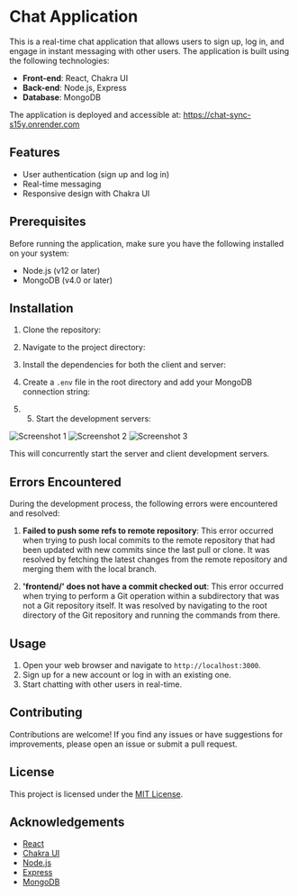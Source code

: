 # Chat Application

This is a real-time chat application that allows users to sign up, log in, and engage in instant messaging with other users. The application is built using the following technologies:

- **Front-end**: React, Chakra UI
- **Back-end**: Node.js, Express
- **Database**: MongoDB

The application is deployed and accessible at: https://chat-sync-s15y.onrender.com

## Features

- User authentication (sign up and log in)
- Real-time messaging
- Responsive design with Chakra UI

## Prerequisites

Before running the application, make sure you have the following installed on your system:

- Node.js (v12 or later)
- MongoDB (v4.0 or later)

## Installation

1. Clone the repository:

2. Navigate to the project directory:

3. Install the dependencies for both the client and server:

4.  Create a `.env` file in the root directory and add your MongoDB connection string:

5.  5. Start the development servers:
  

<img src="Screenshot 2024-04-22 181607.png" alt="Screenshot 1" />



<img src="Screenshot 2024-04-22 181724.png" alt="Screenshot 2" />



<img src="Screenshot 2024-04-22 181749.png" alt="Screenshot 3" />


This will concurrently start the server and client development servers.

## Errors Encountered

During the development process, the following errors were encountered and resolved:

1. **Failed to push some refs to remote repository**:
   This error occurred when trying to push local commits to the remote repository that had been updated with new commits since the last pull or clone. It was resolved by fetching the latest changes from the remote repository and merging them with the local branch.

2. **'frontend/' does not have a commit checked out**:
   This error occurred when trying to perform a Git operation within a subdirectory that was not a Git repository itself. It was resolved by navigating to the root directory of the Git repository and running the commands from there.

## Usage

1. Open your web browser and navigate to `http://localhost:3000`.
2. Sign up for a new account or log in with an existing one.
3. Start chatting with other users in real-time.

## Contributing

Contributions are welcome! If you find any issues or have suggestions for improvements, please open an issue or submit a pull request.

## License

This project is licensed under the [MIT License](LICENSE).

## Acknowledgements

- [React](https://reactjs.org/)
- [Chakra UI](https://chakra-ui.com/)
- [Node.js](https://nodejs.org/)
- [Express](https://expressjs.com/)
- [MongoDB](https://www.mongodb.com/)
